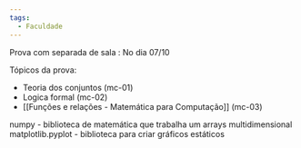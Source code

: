 ```yaml
---
tags:
  - Faculdade
---
```

Prova com separada de sala : No dia 07/10

Tópicos da prova:
- Teoria dos conjuntos (mc-01)
- Logica formal (mc-02)
- [[Funções e relações - Matemática para Computação]] (mc-03)

numpy - biblioteca de matemática que trabalha um arrays multidimensional 
matplotlib.pyplot - biblioteca para criar gráficos estáticos
